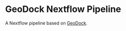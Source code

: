 # GeoDock Nextflow Pipeline

A Nextflow pipeline based on [GeoDock](https://github.com/Graylab/GeoDock).

